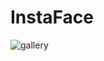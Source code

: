 # InstaFace

![gallery](https://user-images.githubusercontent.com/8631008/45700692-33b89700-bb3b-11e8-97a6-8ae6456280c2.jpg)
